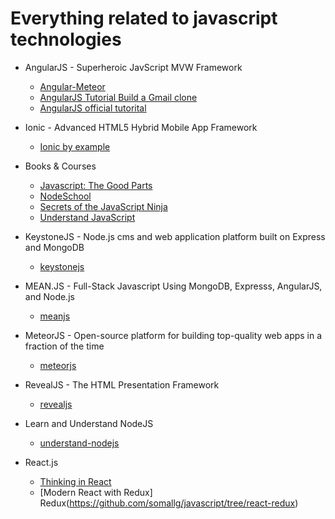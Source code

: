 # Everything related to javascript technologies

* AngularJS - Superheroic JavScript MVW Framework
  * [Angular-Meteor](https://github.com/somallg/javascript/tree/angular-meteor)
  * [AngularJS Tutorial Build a Gmail clone](https://github.com/somallg/javascript/tree/angularjs-tutorial-build-a-gmail-clone)
  * [AngularJS official tutorital](https://github.com/somallg/javascript/tree/angularjs)

* Ionic - Advanced HTML5 Hybrid Mobile App Framework
  * [Ionic by example](https://github.com/somallg/javascript/tree/ionic-by-example)

* Books & Courses
  * [Javascript: The Good Parts](https://github.com/somallg/javascript/tree/javascript-the-good-parts)
  * [NodeSchool](https://github.com/somallg/javascript/tree/nodeschool)
  * [Secrets of the JavaScript Ninja](https://github.com/somallg/javascript/tree/secrets-of-the-javascript-ninja)
  * [Understand JavaScript](https://github.com/somallg/javascript/tree/understand-javascript)

* KeystoneJS - Node.js cms and web application platform built on Express and MongoDB
  * [keystonejs](https://github.com/somallg/javascript/tree/keystonejs)

* MEAN.JS - Full-Stack Javascript Using MongoDB, Expresss, AngularJS, and Node.js
  * [meanjs](https://github.com/somallg/javascript/tree/meanjs)

* MeteorJS - Open-source platform for building top-quality web apps in a fraction of the time
  * [meteorjs](https://github.com/somallg/javascript/tree/meteorjs)

* RevealJS - The HTML Presentation Framework
  * [revealjs](https://github.com/somallg/javascript/tree/revealjs)

* Learn and Understand NodeJS
  * [understand-nodejs](https://github.com/somallg/javascript/tree/understand-nodejs)

* React.js
  * [Thinking in React](https://github.com/somallg/javascript/tree/thinking-in-react)
  * [Modern React with Redux]
    Redux(https://github.com/somallg/javascript/tree/react-redux)
